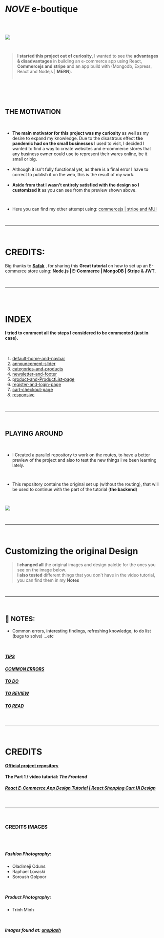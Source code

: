   <!-- 
 styles badge, at the end i decided to cusrom them like in the ecommercejs project
 where i had to create a styles.js file and add the styles there then export it as hook
 https://stackoverflow.com/questions/55766980/custom-color-to-badge-component-not-working
 
  <br>


Photographs for projects


FOOD and objects ----------

https://unsplash.com/@imdauphong

general
https://unsplash.com/collections/75589301/bon-apetite

https://unsplash.com/@ikredenets
https://unsplash.com/photos/Jm_SqbqZYkY
https://unsplash.com/photos/DHaZQh7hR2U

https://unsplash.com/photos/xLS_W6RVx-8

https://unsplash.com/@wendish

https://unsplash.com/@stilclassics

https://unsplash.com/@charlesdeluvio

Christmas
https://unsplash.com/@samhoajti


PLACES ---------

https://unsplash.com/@spoelee4



PEOPLE ---------

https://unsplash.com/photos/BVJ5e-Z2zEk
https://unsplash.com/photos/n3GxXpVcTpI

beautiful black women
https://unsplash.com/@raphaellovaski
https://unsplash.com/photos/88IOcZz53eg
https://unsplash.com/photos/Tfbw4CFFPaY

https://unsplash.com/photos/DTdkZzXYhKI

https://unsplash.com/@dynamicwang
https://unsplash.com/photos/ISrx6MJ7XXI

---

https://unsplash.com/@kirsimakov

---

https://unsplash.com/@ronmcclenny

---

https://unsplash.com/photos/WJ85c_l6JSE

---

https://unsplash.com/photos/aU_eOcelLhQ


# 🐝

# Let's Begin!

## 1. Install the dependencies

```javascript
// copy and paste the following
npm install @material-ui/core @material-ui/icons   react-router-dom node-sass@4.14.1 styled-components

// npm i styled-components
```

 <br>


### Lets start by creating the pages folder

- create the pages folder
- inside of it, create the Home.jsx

<br>

> Here you can see how the [**emmet extension**](https://code.visualstudio.com/docs/editor/emmet) auto complete and automatically create the import on top of the file

[<img src="/src/img/compo_after_install_emet.gif"/>]()

<br>

 
 
  
  -->

<!-- - This is the continuation of **responsive** -->

<br>
<br>

# _NOVE_ e-boutique

<br>
<br>

[<img src="/src/img/end_.gif" />]()

<br>

> **I started this project out of curiosity**, I wanted to see the **advantages & disadvantages** in building an e-commerce app using React, **Commercejs and stripe** and an app build with (Mongodb, Express, React and Nodejs | **MERN**). <br> <br>

<br>
<br>

<br>

## THE MOTIVATION

<br>

- **The main motivator for this project was my curiosity** as well as my desire to expand my knowledge. Due to the disastrous effect **the pandemic had on the small businesses** I used to visit, I decided I wanted to find a way to create websites and e-commerce stores that any business owner could use to represent their wares online, be it small or big. <br><br>
- Although it isn't fully functional yet, as there is a final error I have to correct to publish it on the web, this is the result of my work. <br><br>
- **Aside from that I wasn't entirely satisfied with the design so I customized it** as you can see from the preview shown above.

<br>

- Here you can find my other attempt using: [commercejs | stripe and MUI](https://github.com/nadiamariduena/e-commerce-react-stripe)

<br>
<hr>
<br>

# CREDITS:

Big thanks to **[Safak](https://www.youtube.com/c/LamaDev/about)** , for sharing this **Great tutorial** on how to set up an E-commerce store using: **Node.js | E-Commerce | MongoDB | Stripe & JWT.**

<br>

<hr>
<br>
<br>

# INDEX

#### I tried to comment all the steps I considered to be commented (just in case).

<br>

1. [default-home-and-navbar](https://github.com/nadiamariduena/react-mern-21-frontend/tree/default-home-and-navbar)
2. [announcement-slider](https://github.com/nadiamariduena/react-mern-21-frontend/tree/announcement-slider)
3. [categories-and-products](https://github.com/nadiamariduena/react-mern-21-frontend/tree/categories-and-products)
4. [newsletter-and-footer](https://github.com/nadiamariduena/react-mern-21-frontend/tree/newsletter-footer)
5. [product-and-ProductList-page](https://github.com/nadiamariduena/react-mern-21-frontend/tree/product-and-ProductList-page)
6. [register-and-login-page](https://github.com/nadiamariduena/react-mern-21-frontend/tree/register-and-login-page)
7. [cart-checkout-page](https://github.com/nadiamariduena/react-mern-21-frontend/tree/cart-checkout-page)
8. [responsive](https://github.com/nadiamariduena/react-mern-21-frontend/tree/responsive)

<br>
<hr>
<br>

## PLAYING AROUND

<br>

- I Created a parallel repository to work on the routes, to have a better preview of the project and also to test the new things i ve been learning lately.

<br>

- This repository contains the original set up (without the routing), that will be used to continue with the part of the tutorial (**the backend**)

<br>

[<img src="/src/img/swimming_slider_corrected1.gif" />]()

<br>
<hr>
<br>

# Customizing the original Design

> **I changed all** the original images and design palette for the ones you see on the image below. <br>
> **I also tested** different things that you don't have in the video tutorial, you can find them in my **Notes**

<br>
<hr>
<br>

## 📓 NOTES:

- Common errors, interesting findings, refreshing knowledge, to do list (bugs to solve) ...etc

<!-- #### You will not find the .env file with the respective credentials (related to commercejs and stripe) to this repository
- Read more inside the  [security](./src/security.md)

<br> -->

<nr>
<br>

##### [TIPS ](./src/a_TIPS.md)

##### [COMMON ERRORS](./src/a_ERRORS.md)

##### [TO DO](./src/a_TODO.md)

##### [TO REVIEW](./src/a_TOREVIEW.md)

##### [TO READ](./src/a_TOREAD.md)

<br>
<hr>
 <br>

# CREDITS

#### [Official project repository](https://github.com/safak/youtube/tree/react-shop-ui)

#### The Part 1 / video tutorial: _The Frontend_

##### [React E-Commerce App Design Tutorial | React Shopping Cart UI Design](https://www.youtube.com/watch?v=c1xTDSIXit8)

<br>
<hr>
<br>

### CREDITS IMAGES

<br>
<br>

##### Fashion Photography:

- Oladimeji Oduns
- Raphael Lovaski
- Soroush Golpoor

<br>

##### Product Photography:

- Trinh Minh

<br>

##### Images found at: [unsplash](https://unsplash.com/)
